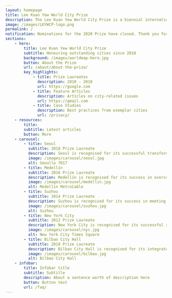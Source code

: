 ```yaml
---
layout: homepage
title: Lee Kuan Yew World City Prize
description: The Lee Kuan Yew World City Prize is a biennial international award that honours outstanding achievements and contributions to the creation of liveable, vibrant and sustainable urban communities around the world. 
image: /images/LKYWCP-logo.png
permalink: /
notification: Nominations for the 2020 Prize have closed. Thank you for your interest.
sections:
    - hero:
        title: Lee Kuan Yew World City Prize
        subtitle: Honouring outstanding cities since 2010
        background: /images/worldmap-hero.jpg
        button: About the Prize
        url: /about/about-the-prize/
        key_highlights:
            - title: Prize Laureates
              description: 2010 - 2018
              url: https://google.com
            - title: Feature Articles 
              description: Articles on city-related issues
              url: https://gmail.com
            - title: Case Studies
              description: Best practices from exemplar cities
              url: /privacy/
    - resources:
        title: 
        subtitle: Latest articles
        button: More
    - carousel:
        - title: Seoul
          subtitle: 2018 Prize Laureate
          description: Seoul is recognised for its successful transformation from a bureaucratic top-down city into the inclusive, socially stable and highly innovative city we see today.
          image: /images/carousel/seoul.jpg
          alt: Seoullo 7017
        - title: Medellín 
          subtitle: 2016 Prize Laureate
          description: Medellín is recognised for its success in overcoming challenges of uncontrolled urban expansion and year of violence due to social inequalities.
          image: /images/carousel/medellin.jpg
          alt: Medellín MetroCable
        - title: Suzhou
          subtitle: 2014 Prize Laureate
          description: Suzhou is recognised for its success in meeting the multiple challenges of balancing economic growth with protection of cultural and built heritage. 
          image: /images/carousel/suzhou.jpg
          alt: Suzhou 
        - title: New York City
          subtitle: 2012 Prize Laureate
          description: New York City is recognised for its successful reinvention and rejuvenation of the city framed by PlaNYC - a  blueprint for a greater and greener city.
          image: /images/carousel/nyc.jpg
          alt: New York City Times Square
        - title: Bilbao City Hall
          subtitle: 2010 Prize Laureate
          description: Bilbao City Hall is recognised for its integrated and holistic approach in urban transformation.
          image: /images/carousel/bilbao.jpg
          alt: Bilbao City Hall
    - infobar:
        title: Infobar title
        subtitle: Subtitle
        description: About a sentence worth of description here
        button: Button text
        url: /faq/
---
```

